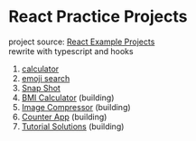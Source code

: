 # React Practice Projects

project source: [React Example Projects](https://reactjs.org/community/examples.html)  
rewrite with typescript and hooks

1. [calculator](https://github.com/ahfarmer/calculator)
2. [emoji search](https://github.com/ahfarmer/emoji-search)
3. [Snap Shot](https://github.com/Yog9/SnapShot)
4. [BMI Calculator](https://github.com/GermaVinsmoke/bmi-calculator) (building)
5. [Image Compressor](https://github.com/RaulB-masai/react-image-compressor) (building)
6. [Counter App](https://github.com/arnab-datta/counter-app) (building)
7. [Tutorial Solutions](https://github.com/harman052/react-tutorial-solutions) (building)
